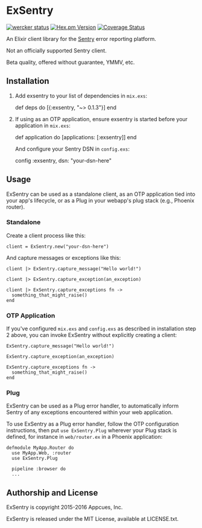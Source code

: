 # ExSentry

[![wercker status](https://app.wercker.com/status/e3f67da2ef0e409a62bb6bd65a50e7d7/s/master "wercker status")](https://app.wercker.com/project/bykey/e3f67da2ef0e409a62bb6bd65a50e7d7)
[![Hex.pm Version](http://img.shields.io/hexpm/v/exsentry.svg?style=flat)](https://hex.pm/packages/exsentry)
[![Coverage Status](https://coveralls.io/repos/appcues/exsentry/badge.svg?branch=&service=github)](https://coveralls.io/github/appcues/exsentry?branch=)

An Elixir client library for the [Sentry](https://getsentry.com) error
reporting platform.

Not an officially supported Sentry client.

Beta quality, offered without guarantee, YMMV, etc.


## Installation

1. Add exsentry to your list of dependencies in `mix.exs`:

      def deps do
        [{:exsentry, "~> 0.1.3"}]
      end

2. If using as an OTP application, ensure exsentry is started
   before your application in `mix.exs`:

      def application do
        [applications: [:exsentry]]
      end

   And configure your Sentry DSN in `config.exs`:

      config :exsentry, dsn: "your-dsn-here"


## Usage

ExSentry can be used as a standalone client, as an OTP application tied
into your app's lifecycle, or as a Plug in your webapp's plug stack (e.g.,
Phoenix router).

### Standalone

Create a client process like this:

    client = ExSentry.new("your-dsn-here")

And capture messages or exceptions like this:

    client |> ExSentry.capture_message("Hello world!")

    client |> ExSentry.capture_exception(an_exception)

    client |> ExSentry.capture_exceptions fn ->
      something_that_might_raise()
    end


### OTP Application

If you've configured `mix.exs` and `config.exs` as described in
installation step 2 above, you can invoke ExSentry without
explicitly creating a client:

    ExSentry.capture_message("Hello world!")

    ExSentry.capture_exception(an_exception)

    ExSentry.capture_exceptions fn ->
      something_that_might_raise()
    end


### Plug

ExSentry can be used as a Plug error handler, to automatically inform
Sentry of any exceptions encountered within your web application.

To use ExSentry as a Plug error handler, follow the OTP configuration
instructions, then put `use ExSentry.Plug` wherever your Plug stack is
defined, for instance in `web/router.ex` in a Phoenix application:

    defmodule MyApp.Router do
      use MyApp.Web, :router
      use ExSentry.Plug

      pipeline :browser do
      ...


## Authorship and License

ExSentry is copyright 2015-2016 Appcues, Inc.

ExSentry is released under the MIT License, available at LICENSE.txt.

